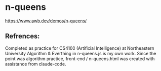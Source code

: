 # n-queens

https://www.awb.dev/demos/n-queens/

## Refrences:
Completed as practice for CS4100 (Artificial Intelligence) at Northeastern University
Algorithm & Everthing in n-queens.js is my own work.
Since the point was algorithm practice, front-end / n-queens.html was created with assistance from claude-code.
